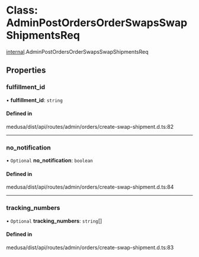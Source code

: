 # Class: AdminPostOrdersOrderSwapsSwapShipmentsReq

[internal](../modules/internal-14.md).AdminPostOrdersOrderSwapsSwapShipmentsReq

## Properties

### fulfillment\_id

• **fulfillment\_id**: `string`

#### Defined in

medusa/dist/api/routes/admin/orders/create-swap-shipment.d.ts:82

___

### no\_notification

• `Optional` **no\_notification**: `boolean`

#### Defined in

medusa/dist/api/routes/admin/orders/create-swap-shipment.d.ts:84

___

### tracking\_numbers

• `Optional` **tracking\_numbers**: `string`[]

#### Defined in

medusa/dist/api/routes/admin/orders/create-swap-shipment.d.ts:83
